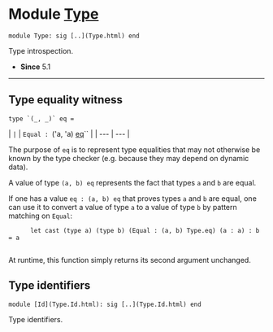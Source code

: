# Module [Type](type_Type.html)


```
module Type: sig [..](Type.html) end
```


Type introspection.



* **Since** 5.1




---

## Type equality witness


```
type `(_, _)` eq = 
```


| `|` | `Equal : `('a, 'a) [eq](Type.html#TYPEeq)`` |
| --- | --- |



The purpose of `eq` is to represent type equalities that may not otherwise
 be known by the type checker (e.g. because they may depend on dynamic data).


A value of type `(a, b) eq` represents the fact that types `a` and `b` are
 equal.


If one has a value `eq : (a, b) eq` that proves types `a` and `b` are equal,
 one can use it to convert a value of type `a` to a value of type `b` by
 pattern matching on `Equal`:



```
      let cast (type a) (type b) (Equal : (a, b) Type.eq) (a : a) : b = a
    
```

At runtime, this function simply returns its second argument unchanged.



## Type identifiers


```
module [Id](Type.Id.html): sig [..](Type.Id.html) end
```

Type identifiers.



